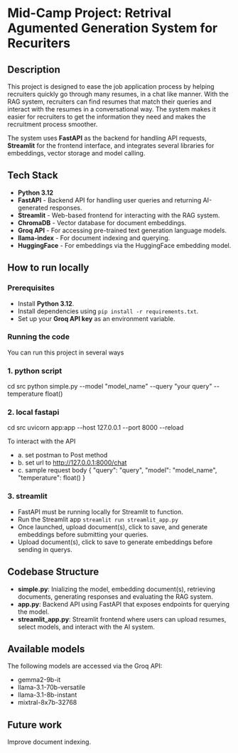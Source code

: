 # Mid-Camp Project: Retrival Agumented Generation System for Recuriters

## Description

This project is designed to ease the job application process by helping recruiters quickly go through many resumes, in a chat like manner. With the RAG system, recruiters can find resumes that match their queries and interact with the resumes in a conversational way. The system makes it easier for recruiters to get the information they need and makes the recruitment process smoother.

The system uses **FastAPI** as the backend for handling API requests, **Streamlit** for the frontend interface, and integrates several libraries for embeddings, vector storage and model calling.

## Tech Stack

- **Python 3.12**
- **FastAPI** - Backend API for handling user queries and returning AI-generated responses.
- **Streamlit** - Web-based frontend for interacting with the RAG system.
- **ChromaDB** - Vector database for document embeddings.
- **Groq API** - For accessing pre-trained text generation language models.
- **llama-index** - For document indexing and querying.
- **HuggingFace** - For embeddings via the HuggingFace embedding model.

## How to run locally

### Prerequisites

- Install **Python 3.12**.
- Install dependencies using `pip install -r requirements.txt`.
- Set up your **Groq API key** as an environment variable.

### Running the code

You can run this project in several ways

### 1. python script

cd src
python simple.py --model "model_name" --query "your query" --temperature float()

### 2. local fastapi

cd src
uvicorn app:app --host 127.0.0.1 --port 8000 --reload

To interact with the API

- a. set postman to Post method
- b. set url to http://127.0.0.1:8000/chat
- c. sample request body
  {
  "query": "query",
  "model": "model_name",
  "temperature": float()
  }

### 3. streamlit

- FastAPI must be running locally for Streamlit to function.
- Run the Streamlit app
  `streamlit run streamlit_app.py`
- Once launched, upload document(s), click to save, and generate embeddings before submitting your queries.
- Upload document(s), click to save to generate embeddings before sending in querys.

## Codebase Structure

- **simple.py**: Inializing the model, embedding document(s), retrieving documents, generating responses and evaluating the RAG system.
- **app.py**: Backend API using FastAPI that exposes endpoints for querying the model.
- **streamlit_app.py**: Streamlit frontend where users can upload resumes, select models, and interact with the AI system.

## Available models

The following models are accessed via the Groq API:

- gemma2-9b-it
- llama-3.1-70b-versatile
- llama-3.1-8b-instant
- mixtral-8x7b-32768

## Future work

Improve document indexing.
